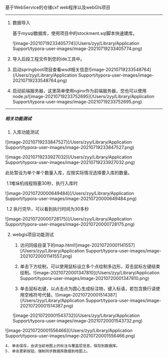 基于WebService的仓储cxf web程序以及webGIs项目

-----

1. 数据导入

   基于mysql数据库，使用项目中的stockment.sql脚本快速建库。

   ![image-20210719233405774](/Users/zyy/Library/Application Support/typora-user-images/image-20210719233405774.png)

2. 导入后段工程文件到您的ide工具中。
3. 启动springboot项目查看wsdl相关信息![image-20210719233548764](/Users/zyy/Library/Application Support/typora-user-images/image-20210719233548764.png)

4. 启动前端服务器，这里简单使用nginx作为前端服务器，您也可以使用node.js![image-20210719233752695](/Users/zyy/Library/Application Support/typora-user-images/image-20210719233752695.png)



-----

##### 相关功能测试

1.  入库功能测试 

   ![image-20210719233847527](/Users/zyy/Library/Application Support/typora-user-images/image-20210719233847527.png)

![image-20210719233927032](/Users/zyy/Library/Application Support/typora-user-images/image-20210719233927032.png)

此处暂设为单个单个数量入库，应按实际情况选择要入库的数量。

​	 1.1堆垛机线程阻塞30秒，执行入库时

![image-20210720000649484](/Users/zyy/Library/Application Support/typora-user-images/image-20210720000649484.png)

​	1.2 执行完毕，可以看到执行时间为30多秒

![image-20210720000728175](/Users/zyy/Library/Application Support/typora-user-images/image-20210720000728175.png)

2. webgis项目功能测试

   1. 访问同级目录下的map.html![image-20210720001141557](/Users/zyy/Library/Application Support/typora-user-images/image-20210720001141557.png)

   2. 单击下方绘制，可以使用鼠标设立多个点绘制多边形，双击鼠标左键结束绘制。![image-20210720001347810](/Users/zyy/Library/Application Support/typora-user-images/image-20210720001347810.png)

   3. 单击鼠标右键，以点击点为圆心生成标注物，键入标语，若包含换行请使用空格符号代替。![image-20210720001514387](/Users/zyy/Library/Application Support/typora-user-images/image-20210720001514387.png)

   ![image-20210720001543732](/Users/zyy/Library/Application Support/typora-user-images/image-20210720001543732.png)

![image-20210720001556466](/Users/zyy/Library/Application Support/typora-user-images/image-20210720001556466.png)

	4. 单击保存，会讲当前地图上的标注与覆盖层信息，保存到数据库。
 	5. 单击更新按钮，强制同步数据库数据到地图上。
